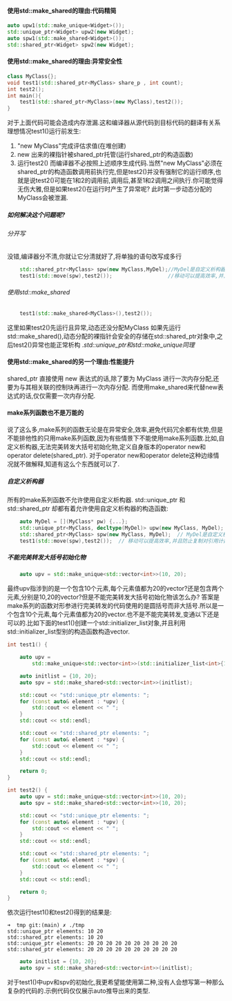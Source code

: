 #### 使用std::make_shared的理由:代码精简
```cpp
auto upw1(std::make_unique<Widget>());
std::unique_ptr<Widget> upw2(new Widget);
auto spw1(std::make_shared<Widget>());
std::shared_ptr<Widget> spw2(new Widget);
```
#### 使用std::make_shared的理由:异常安全性
```cpp
class MyClass{};
void test1(std::shared_ptr<MyClass> share_p , int count);
int test2();
int main(){
    test1(std::shared_ptr<MyClass>(new MyClass),test2());
}
```
对于上面代码可能会造成内存泄漏.这和编译器从源代码到目标代码的翻译有关系
理想情况test1()运行前发生:
1. "new MyClass"完成评估求值(在堆创建)
2. new 出来的裸指针被shared_ptr托管(运行shared_ptr的构造函数)
3. 运行test2()
而编译器不必按照上述顺序生成代码.当然"new MyClass"必须在shared_ptr的构造函数调用前执行完,但是test2()并没有强制它的运行顺序,也就是说test2()可能在1和2的调用前,调用后,甚至1和2调用之间执行.你可能觉得无伤大雅,但是如果test2()在运行时产生了异常呢?
此时第一步动态分配的MyClass会被泄漏.

##### 如何解决这个问题呢?
###### 分开写
没错,编译器分不清,你就让它分清就好了,将单独的语句改写成多行
```cpp
    std::shared_ptr<MyClass> spw(new MyClass,MyDel);//MyDel是自定义析构器
    test1(std::move(spw),test2());                  //移动可以提高效率,并且防止复制对引用计数进行原子的递增操
```
###### 使用std::make_shared
```cpp
    test1(std::make_shared<MyClass>(),test2());
```
这里如果test2()先运行且异常,动态还没分配MyClass
如果先运行std::make_shared<MyClass>(),动态分配的裸指针会安全的存储在std::shared_ptr对象中,之后test2()异常也能正常析构
.*std::unique_ptr和std::make_unique同理*

#### 使用std::make_shared的另一个理由:性能提升
shared_ptr 直接使用 new 表达式的话,除了要为 MyClass 进行一次内存分配,还要为与其相关联的控制块再进行一次内存分配.
而使用make_shared来代替new表达式的话,仅仅需要一次内存分配.


#### make系列函数也不是万能的
说了这么多,make系列的函数无论是在异常安全,效率,避免代码冗余都有优势,但是不能排他性的只用make系列函数,因为有些情景下不能使用make系列函数.比如,自定义析构器,无法完美转发大括号初始化物,定义自身版本的operator new和operator delete(shared_ptr).
对于operator new和operator delete这种边缘情况就不做解释,知道有这么个东西就可以了.
##### 自定义析构器
所有的make系列函数不允许使用自定义析构器. std::unique_ptr 和 std::shared_ptr 却都有着允许使用自定义析构器的构造函数:
```cpp
    auto MyDel = [](MyClass* pw) {...};
    std::unique_ptr<MyClass, decltype(MyDel)> upw(new MyClass, MyDel);
    std::shared_ptr<MyClass> spw(new MyClass, MyDel);  // MyDel是自定义析构器
    test1(std::move(spw),test2());  // 移动可以提高效率,并且防止复制对引用计数进行原子的递增操
```
##### 不能完美转发大括号初始化物
```cpp
    auto upv = std::make_unique<std::vector<int>>(10, 20);
```
最终upv指涉到的是一个包含10个元素,每个元素值都为20的vector?还是包含两个元素,分别是10,20的vector?但是不能完美转发大括号初始化物该怎么办?
答案是make系列的函数对形参进行完美转发的代码使用的是圆括号而非大括号.所以是一个包含10个元素,每个元素值都为20的vector.也不是不能完美转发,变通以下还是可以的.比如下面的test1()创建一个std::initializer_list对象,并且利用std::initializer_list型别的构造函数构造vector.
```cpp
int test1() {

    auto upv =
        std::make_unique<std::vector<int>>(std::initializer_list<int>{10, 20});

    auto initlist = {10, 20};
    auto spv = std::make_shared<std::vector<int>>(initlist);

    std::cout << "std::unique_ptr elements: ";
    for (const auto& element : *upv) {
        std::cout << element << " ";
    }
    std::cout << std::endl;

    std::cout << "std::shared_ptr elements: ";
    for (const auto& element : *spv) {
        std::cout << element << " ";
    }
    std::cout << std::endl;

    return 0;
}

int test2() {
    auto upv = std::make_unique<std::vector<int>>(10, 20);
    auto spv = std::make_shared<std::vector<int>>(10, 20);

    std::cout << "std::unique_ptr elements: ";
    for (const auto& element : *upv) {
        std::cout << element << " ";
    }
    std::cout << std::endl;

    std::cout << "std::shared_ptr elements: ";
    for (const auto& element : *spv) {
        std::cout << element << " ";
    }
    std::cout << std::endl;

    return 0;
}
```
依次运行test1()和test2()得到的结果是:
```
➜  tmp git:(main) ✗ ./tmp
std::unique_ptr elements: 10 20 
std::shared_ptr elements: 10 20 
std::unique_ptr elements: 20 20 20 20 20 20 20 20 20 20 
std::shared_ptr elements: 20 20 20 20 20 20 20 20 20 20
```

```cpp
    auto initlist = {10, 20};
    auto spv = std::make_shared<std::vector<int>>(initlist);
```
对于test1()中upv和spv的初始化,我更希望能使用第二种,没有人会想写第一种那么复杂的代码的.示例代码仅仅展示auto推导出来的类型.

